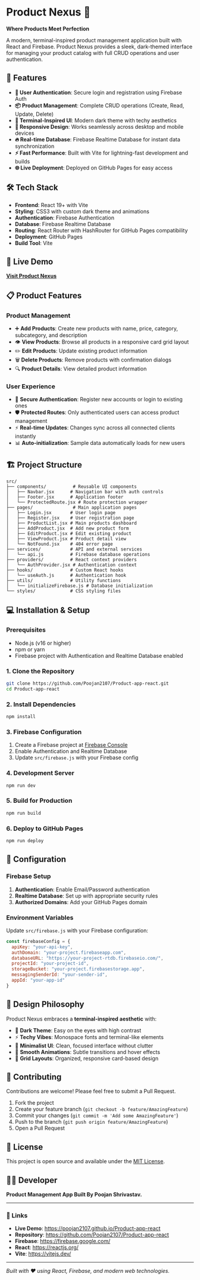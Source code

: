 # Product Nexus 🚀

**Where Products Meet Perfection**

A modern, terminal-inspired product management application built with React and Firebase. Product Nexus provides a sleek, dark-themed interface for managing your product catalog with full CRUD operations and user authentication.

## 🌟 Features

- **🔐 User Authentication**: Secure login and registration using Firebase Auth
- **📦 Product Management**: Complete CRUD operations (Create, Read, Update, Delete)
- **🎨 Terminal-Inspired UI**: Modern dark theme with techy aesthetics
- **📱 Responsive Design**: Works seamlessly across desktop and mobile devices
- **🔥 Real-time Database**: Firebase Realtime Database for instant data synchronization
- **⚡ Fast Performance**: Built with Vite for lightning-fast development and builds
- **🌐 Live Deployment**: Deployed on GitHub Pages for easy access

## 🛠️ Tech Stack

- **Frontend**: React 19+ with Vite
- **Styling**: CSS3 with custom dark theme and animations
- **Authentication**: Firebase Authentication
- **Database**: Firebase Realtime Database
- **Routing**: React Router with HashRouter for GitHub Pages compatibility
- **Deployment**: GitHub Pages
- **Build Tool**: Vite

## 🚀 Live Demo

**[Visit Product Nexus](https://poojan2107.github.io/Product-app-react)**

## 📋 Product Features

### Product Management
- ➕ **Add Products**: Create new products with name, price, category, subcategory, and description
- 👁️ **View Products**: Browse all products in a responsive card grid layout
- ✏️ **Edit Products**: Update existing product information
- 🗑️ **Delete Products**: Remove products with confirmation dialogs
- 🔍 **Product Details**: View detailed product information

### User Experience
- 🔑 **Secure Authentication**: Register new accounts or login to existing ones
- 🛡️ **Protected Routes**: Only authenticated users can access product management
- ⚡ **Real-time Updates**: Changes sync across all connected clients instantly
- 📊 **Auto-initialization**: Sample data automatically loads for new users

## 🏗️ Project Structure

```
src/
├── components/          # Reusable UI components
│   ├── Navbar.jsx      # Navigation bar with auth controls
│   ├── Footer.jsx      # Application footer
│   └── ProtectedRoute.jsx # Route protection wrapper
├── pages/               # Main application pages
│   ├── Login.jsx       # User login page
│   ├── Register.jsx    # User registration page
│   ├── ProductList.jsx # Main products dashboard
│   ├── AddProduct.jsx  # Add new product form
│   ├── EditProduct.jsx # Edit existing product
│   ├── ViewProduct.jsx # Product detail view
│   └── NotFound.jsx    # 404 error page
├── services/           # API and external services
│   └── api.js          # Firebase database operations
├── providers/          # React context providers
│   └── AuthProvider.jsx # Authentication context
├── hooks/              # Custom React hooks
│   └── useAuth.js      # Authentication hook
├── utils/              # Utility functions
│   └── initializeFirebase.js # Database initialization
└── styles/             # CSS styling files
```

## 💻 Installation & Setup

### Prerequisites
- Node.js (v16 or higher)
- npm or yarn
- Firebase project with Authentication and Realtime Database enabled

### 1. Clone the Repository
```bash
git clone https://github.com/Poojan2107/Product-app-react.git
cd Product-app-react
```

### 2. Install Dependencies
```bash
npm install
```

### 3. Firebase Configuration
1. Create a Firebase project at [Firebase Console](https://console.firebase.google.com/)
2. Enable Authentication and Realtime Database
3. Update `src/firebase.js` with your Firebase config

### 4. Development Server
```bash
npm run dev
```

### 5. Build for Production
```bash
npm run build
```

### 6. Deploy to GitHub Pages
```bash
npm run deploy
```

## 🔧 Configuration

### Firebase Setup
1. **Authentication**: Enable Email/Password authentication
2. **Realtime Database**: Set up with appropriate security rules
3. **Authorized Domains**: Add your GitHub Pages domain

### Environment Variables
Update `src/firebase.js` with your Firebase configuration:

```javascript
const firebaseConfig = {
  apiKey: "your-api-key",
  authDomain: "your-project.firebaseapp.com",
  databaseURL: "https://your-project-rtdb.firebaseio.com/",
  projectId: "your-project-id",
  storageBucket: "your-project.firebasestorage.app",
  messagingSenderId: "your-sender-id",
  appId: "your-app-id"
}
```

## 🎨 Design Philosophy

Product Nexus embraces a **terminal-inspired aesthetic** with:
- 🖤 **Dark Theme**: Easy on the eyes with high contrast
- ⚡ **Techy Vibes**: Monospace fonts and terminal-like elements
- 🎯 **Minimalist UI**: Clean, focused interface without clutter
- 🌈 **Smooth Animations**: Subtle transitions and hover effects
- 📐 **Grid Layouts**: Organized, responsive card-based design

## 🤝 Contributing

Contributions are welcome! Please feel free to submit a Pull Request.

1. Fork the project
2. Create your feature branch (`git checkout -b feature/AmazingFeature`)
3. Commit your changes (`git commit -m 'Add some AmazingFeature'`)
4. Push to the branch (`git push origin feature/AmazingFeature`)
5. Open a Pull Request

## 📄 License

This project is open source and available under the [MIT License](LICENSE).

## 👨‍💻 Developer

**Product Management App Built By Poojan Shrivastav.**

---

### 🔗 Links
- **Live Demo**: https://poojan2107.github.io/Product-app-react
- **Repository**: https://github.com/Poojan2107/Product-app-react
- **Firebase**: https://firebase.google.com/
- **React**: https://reactjs.org/
- **Vite**: https://vitejs.dev/

---

*Built with ❤️ using React, Firebase, and modern web technologies.*
